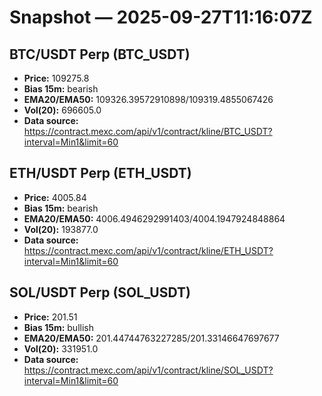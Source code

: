 # Snapshot — 2025-09-27T11:16:07Z

## BTC/USDT Perp (BTC_USDT)
- **Price:** 109275.8
- **Bias 15m:** bearish
- **EMA20/EMA50:** 109326.39572910898/109319.4855067426
- **Vol(20):** 696605.0
- **Data source:** https://contract.mexc.com/api/v1/contract/kline/BTC_USDT?interval=Min1&limit=60

## ETH/USDT Perp (ETH_USDT)
- **Price:** 4005.84
- **Bias 15m:** bearish
- **EMA20/EMA50:** 4006.4946292991403/4004.1947924848864
- **Vol(20):** 193877.0
- **Data source:** https://contract.mexc.com/api/v1/contract/kline/ETH_USDT?interval=Min1&limit=60

## SOL/USDT Perp (SOL_USDT)
- **Price:** 201.51
- **Bias 15m:** bullish
- **EMA20/EMA50:** 201.44744763227285/201.33146647697677
- **Vol(20):** 331951.0
- **Data source:** https://contract.mexc.com/api/v1/contract/kline/SOL_USDT?interval=Min1&limit=60
